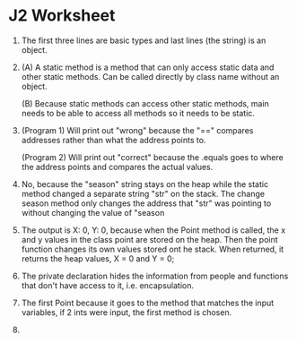 # J2 Worksheet
1. The first three lines are basic types and last lines (the string) is an object.
   
2. (A) A static method is a method that can only access static data and other static methods. Can be called directly by class name without an object.

   (B) Because static methods can access other static methods, main needs to be able to access all methods so it needs to be static.

4. (Program 1) Will print out "wrong" because the "==" compares addresses rather than what the address points to.

   (Program 2) Will print out "correct" because the .equals goes to where the address points and compares the actual values.
   
5. No, because the "season" string stays on the heap while the static method changed a separate string "str" on the stack. The change season method
   only changes the address that "str" was pointing to without changing the value of "season
   
6. The output is X: 0, Y: 0, because when the Point method is called, the x and y values in the class point are stored on the heap. Then the point
   function changes its own values stored ont he stack. When returned, it returns the heap values, X = 0 and Y = 0;

7. The private declaration hides the information from people and functions that don't have access to it, i.e. encapsulation.

8. The first Point because it goes to the method that matches the input variables, if 2 ints were input, the first method is chosen.

9.  
